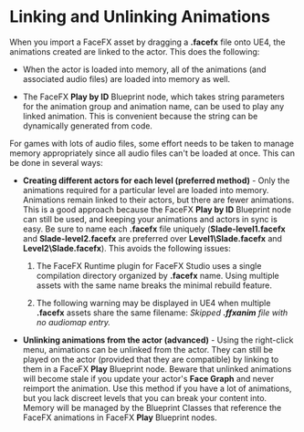 Linking and Unlinking Animations
================================

When you import a FaceFX asset by dragging a **.facefx** file onto UE4, the animations created are linked to the actor. This does the following:

+ When the actor is loaded into memory, all of the animations (and associated audio files) are loaded into memory as well.

+ The FaceFX **Play by ID** Blueprint node, which takes string parameters for the animation group and animation name, can be used to play any linked animation. This is convenient because the string can be dynamically generated from code.

For games with lots of audio files, some effort needs to be taken to manage memory appropriately since all audio files can't be loaded at once. This can be done in several ways:

+ **Creating different actors for each level (preferred method)** - Only the animations required for a particular level are loaded into memory. Animations remain linked to their actors, but there are fewer animations. This is a good approach because the FaceFX **Play by ID** Blueprint node can still be used, and keeping your animations and actors in sync is easy. Be sure to name each **.facefx** file uniquely (**Slade-level1.facefx** and **Slade-level2.facefx** are preferred over **Level1\Slade.facefx** and **Level2\Slade.facefx**). This avoids the following issues:

	1. The FaceFX Runtime plugin for FaceFX Studio uses a single compilation directory organized by **.facefx** name. Using multiple assets with the same name breaks the minimal rebuild feature.

	2. The following warning may be displayed in UE4 when multiple **.facefx** assets share the same filename: *Skipped **.ffxanim** file with no audiomap entry.*

+ **Unlinking animations from the actor (advanced)** - Using the right-click menu, animations can be unlinked from the actor. They can still be played on the actor (provided that they are compatible) by linking to them in a FaceFX **Play** Blueprint node. Beware that unlinked animations will become stale if you update your actor's **Face Graph** and never reimport the animation. Use this method if you have a lot of animations, but you lack discreet levels that you can break your content into. Memory will be managed by the Blueprint Classes that reference the FaceFX animations in FaceFX **Play** Blueprint nodes.
